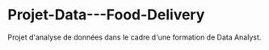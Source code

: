 # Projet-Data---Food-Delivery
Projet d'analyse de données dans le cadre d'une formation de Data Analyst. 
